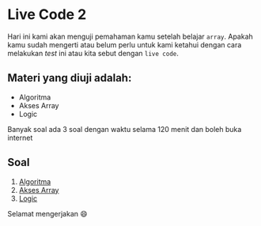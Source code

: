 # Live Code 2

Hari ini kami akan menguji pemahaman kamu setelah belajar `array`. Apakah kamu sudah mengerti atau belum perlu untuk kami ketahui dengan cara melakukan *test* ini atau kita sebut dengan `live code`.

## Materi yang diuji adalah: 

- Algoritma
- Akses Array
- Logic
 
Banyak soal ada 3 soal dengan waktu selama 120 menit dan boleh buka internet
 
## Soal

1. [Algoritma](./live-code-2/algoritma.md)
2. [Akses Array](./live-code-2/akses-array.md)
3. [Logic](./live-code-2/logic.md)

Selamat mengerjakan :smile:
